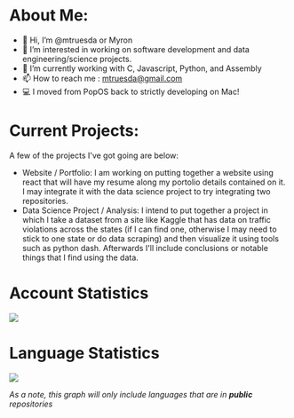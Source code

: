 # About Me:

- 👋 Hi, I’m @mtruesda or Myron
- 👀 I’m interested in working on software development and data engineering/science projects.
- 🌱 I’m currently working with C, Javascript, Python, and Assembly
- 📫 How to reach me : mtruesda@gmail.com
- 💻 I moved from PopOS back to strictly developing on Mac!

# Current Projects:
A few of the projects I've got going are below:
- Website / Portfolio: I am working on putting together a website using react that will have my resume along my portolio details contained on it. I may integrate it with the data science project to try integrating two repositories.
- Data Science Project / Analysis: I intend to put together a project in which I take a dataset from a site like Kaggle that has data on traffic violations across the states (if I can find one, otherwise I may need to stick to one state or do data scraping) and then visualize it using tools such as python dash. Afterwards I'll include conclusions or notable things that I find using the data.


# Account Statistics

<picture>
  <img src="https://github-readme-stats-mtruesda.vercel.app/api?username=mtruesda&show_icons=true" />
</picture>

# Language Statistics

<picture>
  <img src="https://github-readme-stats-mtruesda.vercel.app/api/top-langs/?username=mtruesda&layout=compact" />
</picture>

*As a note, this graph will only include languages that are in* ***public*** *repositories*
